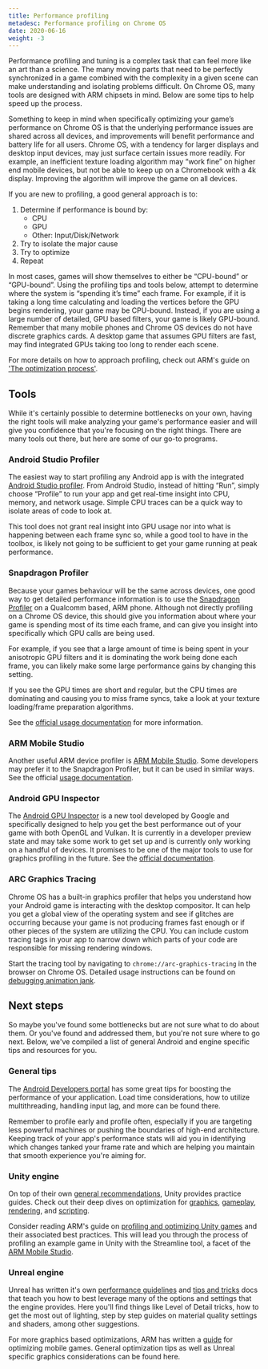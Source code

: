 ```yaml
---
title: Performance profiling
metadesc: Performance profiling on Chrome OS
date: 2020-06-16
weight: -3
---
```


Performance profiling and tuning is a complex task that can feel more like an art than a science. The many moving parts that need to be perfectly synchronized in a game combined with the complexity in a given scene can make understanding and isolating problems difficult. On Chrome OS, many tools are designed with ARM chipsets in mind. Below are some tips to help speed up the process.

Something to keep in mind when specifically optimizing your game’s performance on Chrome OS is that the underlying performance issues are shared across all devices, and improvements will benefit performance and battery life for all users. Chrome OS, with a tendency for larger displays and desktop input devices, may just surface certain issues more readily. For example, an inefficient texture loading algorithm may “work fine” on higher end mobile devices, but not be able to keep up on a Chromebook with a 4k display. Improving the algorithm will improve the game on all devices.

If you are new to profiling, a good general approach is to:

1. Determine if performance is bound by:
   - CPU
   - GPU
   - Other: Input/Disk/Network
1. Try to isolate the major cause
1. Try to optimize
1. Repeat

In most cases, games will show themselves to either be “CPU-bound” or “GPU-bound”. Using the profiling tips and tools below, attempt to determine where the system is “spending it’s time” each frame. For example, if it is taking a long time calculating and loading the vertices before the GPU begins rendering, your game may be CPU-bound. Instead, if you are using a large number of detailed, GPU based filters, your game is likely GPU-bound. Remember that many mobile phones and Chrome OS devices do not have discrete graphics cards. A desktop game that assumes GPU filters are fast, may find integrated GPUs taking too long to render each scene.

For more details on how to approach profiling, check out ARM's guide on ['The optimization process'](https://developer.arm.com/docs/100959/0101/the-optimization-process).

## Tools

While it's certainly possible to determine bottlenecks on your own, having the right tools will make analyzing your game's performance easier and will give you confidence that you're focusing on the right things. There are many tools out there, but here are some of our go-to programs.

### Android Studio Profiler

The easiest way to start profiling any Android app is with the integrated [Android Studio profiler](https://developer.android.com/studio/profile/android-profiler). From Android Studio, instead of hitting “Run”, simply choose “Profile” to run your app and get real-time insight into CPU, memory, and network usage. Simple CPU traces can be a quick way to isolate areas of code to look at.

This tool does not grant real insight into GPU usage nor into what is happening between each frame sync so, while a good tool to have in the toolbox, is likely not going to be sufficient to get your game running at peak performance.

### Snapdragon Profiler

Because your games behaviour will be the same across devices, one good way to get detailed performance information is to use the [Snapdragon Profiler](https://developer.qualcomm.com/software/snapdragon-profiler) on a Qualcomm based, ARM phone. Although not directly profiling on a Chrome OS device, this should give you information about where your game is spending most of its time each frame, and can give you insight into specifically which GPU calls are being used.

For example, if you see that a large amount of time is being spent in your anisotropic GPU filters and it is dominating the work being done each frame, you can likely make some large performance gains by changing this setting.

If you see the GPU times are short and regular, but the CPU times are dominating and causing you to miss frame syncs, take a look at your texture loading/frame preparation algorithms.

See the [official usage documentation](https://developer.qualcomm.com/software/snapdragon-profiler/app-notes) for more information.

### ARM Mobile Studio

Another useful ARM device profiler is [ARM Mobile Studio](https://developer.arm.com/tools-and-software/graphics-and-gaming/arm-mobile-studio). Some developers may prefer it to the Snapdragon Profiler, but it can be used in similar ways. See the official [usage documentation](https://developer.arm.com/tools-and-software/graphics-and-gaming/arm-mobile-studio/learn/get-started).

### Android GPU Inspector

The [Android GPU Inspector](https://gpuinspector.dev/) is a new tool developed by Google and specifically designed to help you get the best performance out of your game with both OpenGL and Vulkan. It is currently in a developer preview state and may take some work to get set up and is currently only working on a handful of devices. It promises to be one of the major tools to use for graphics profiling in the future. See the [official documentation](https://gpuinspector.dev/docs/).

### ARC Graphics Tracing

Chrome OS has a built-in graphics profiler that helps you understand how your Android game is interacting with the desktop compositor. It can help you get a global view of the operating system and see if glitches are occurring because your game is not producing frames fast enough or if other pieces of the system are utilizing the CPU. You can include custom tracing tags in your app to narrow down which parts of your code are responsible for missing rendering windows.

Start the tracing tool by navigating to `chrome://arc-graphics-tracing` in the browser on Chrome OS. Detailed usage instructions can be found on [debugging animation jank](/{{locale.code}}/develop/animation).

## Next steps

So maybe you've found some bottlenecks but are not sure what to do about them. Or you've found and addressed them, but you're not sure where to go next. Below, we've compiled a list of general Android and engine specific tips and resources for you.

### General tips

The [Android Developers portal](https://developer.android.com/games/optimize) has some great tips for boosting the performance of your application. Load time considerations, how to utilize multithreading, handling input lag, and more can be found there.

Remember to profile early and profile often, especially if you are targeting less powerful machines or pushing the boundaries of high-end architecture. Keeping track of your app's performance stats will aid you in identifying which changes tanked your frame rate and which are helping you maintain that smooth experience you're aiming for.

### Unity engine

On top of their own [general recommendations](https://docs.unity3d.com/Manual/MobileOptimizationPracticalGuide.html), Unity provides practice guides. Check out their deep dives on optimization for [graphics](https://docs.unity3d.com/Manual/MobileOptimizationGraphicsMethods.html), [gameplay](https://docs.unity3d.com/Manual/MobileOptimizationScriptingMethods.html), [rendering](https://docs.unity3d.com/Manual/MobileOptimizationPracticalRenderingOptimizations.html), and [scripting](https://docs.unity3d.com/Manual/MobileOptimizationPracticalScriptingOptimizations.html).

Consider reading ARM's guide on [profiling and optimizing Unity games](https://developer.arm.com/docs/100140/0402/performance-analysis/profiling-a-unity-game-example) and their associated best practices. This will lead you through the process of profiling an example game in Unity with the Streamline tool, a facet of the [ARM Mobile Studio](#arm-mobile-studio).

### Unreal engine

Unreal has written it's own [performance guidelines](https://docs.unrealengine.com/en-US/Platforms/Mobile/Performance/index.html) and [tips and tricks](https://docs.unrealengine.com/en-US/Platforms/Mobile/Performance/TipsAndTricks/index.html) docs that teach you how to best leverage many of the options and settings that the engine provides. Here you'll find things like Level of Detail tricks, how to get the most out of lighting, step by step guides on material quality settings and shaders, among other suggestions.

For more graphics based optimizations, ARM has written a [guide](https://developer.arm.com/docs/100959/0101/optimizations-and-optimization-techniques/unreal-engine-best-practices) for optimizing mobile games. General optimization tips as well as Unreal specific graphics considerations can be found here.
